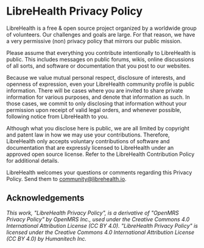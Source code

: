 # LibreHealth Privacy Policy

LibreHealth is a free & open source project organized by a worldwide group of volunteers. Our challenges and goals are large. For that reason, we have a very permissive (non) privacy policy that mirrors our public mission.

Please assume that everything you contribute intentionally to LibreHealth is public. This includes messages on public forums, wikis, online discussions of all sorts, and software or documentation that you post to our websites.

Because we value mutual personal respect, disclosure of interests, and openness of expression, even your LibreHealth community profile is public information. There will be cases where you are invited to share private information for various purposes, and denote that information as such. In those cases, we commit to only disclosing that information without your permission upon receipt of valid legal orders, and whenever possible, following notice from LibreHealth to you.

Although what you disclose here is public, we are all limited by copyright and patent law in how we may use your contributions. Therefore, LibreHealth only accepts voluntary contributions of software and documentation that are expressly licensed to LibreHealth under an approved open source license. Refer to the LibreHealth Contribution Policy for additional details.

LibreHealth welcomes your questions or comments regarding this Privacy Policy. Send them to community@librehealth.io.

## Acknowledgements

*This work, "LibreHealth Privacy Policy", is a derivative of "OpenMRS Privacy Policy" by OpenMRS Inc., used under the Creative Commons 4.0 International Attribution License (CC BY 4.0). "LibreHealth Privacy Policy" is licensed under the Creative Commons 4.0 International Attribution License (CC BY 4.0) by Humanitech Inc.*
